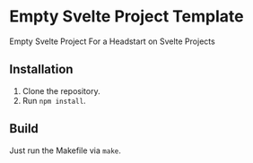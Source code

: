 # Empty Svelte Project Template
Empty Svelte Project For a Headstart on Svelte Projects 

## Installation
1. Clone the repository.
2. Run `npm install`.

## Build 
Just run the Makefile via `make`.
